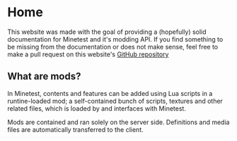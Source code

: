 # Home
This website was made with the goal of providing a (hopefully) solid documentation for Minetest and it's modding API. If you find something to be missing from the documentation or does not make sense, feel free to make a pull request on this website's [GitHub repository](https://github.com/WattanaGaming/Minetest-docs)

## What are mods?
In Minetest, contents and features can be added using Lua scripts in a runtine-loaded mod; a self-contained bunch of scripts, textures and other related files, which is loaded by and interfaces with Minetest.

Mods are contained and ran solely on the server side. Definitions and media files are automatically transferred to the client.
